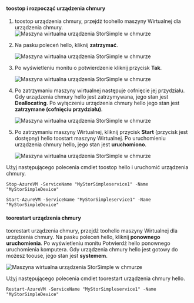 #### <a name="toostop-and-start-a-cloud-appliance"></a>toostop i rozpocząć urządzenia chmury

1. toostop urządzenia chmury, przejdź toohello maszyny Wirtualnej dla urządzenia chmury.
    ![Maszyna wirtualna urządzenia StorSimple w chmurze](./media/storsimple-8000-stop-restart-cloud-appliance/sca-stop-restart1.png)

2. Na pasku poleceń hello, kliknij **zatrzymać**.

    ![Maszyna wirtualna urządzenia StorSimple w chmurze](./media/storsimple-8000-stop-restart-cloud-appliance/sca-stop-restart2.png)

3. Po wyświetleniu monitu o potwierdzenie kliknij przycisk **Tak**.

    ![Maszyna wirtualna urządzenia StorSimple w chmurze](./media/storsimple-8000-stop-restart-cloud-appliance/sca-stop-restart3.png)

4. Po zatrzymaniu maszyny wirtualnej następuje cofnięcie jej przydziału. Gdy urządzenia chmury hello jest zatrzymywana, jego stan jest **Deallocating**. Po wyłączeniu urządzenia chmury hello jego stan jest **zatrzymane (cofnięciu przydziału)**.

    ![Maszyna wirtualna urządzenia StorSimple w chmurze](./media/storsimple-8000-stop-restart-cloud-appliance/sca-stop-restart4.png)

5. Po zatrzymaniu maszyny Wirtualnej, kliknij przycisk **Start** (przycisk jest dostępny) hello toostart maszyny Wirtualnej. Po uruchomieniu urządzenia chmury hello, jego stan jest **uruchomiono**.

    ![Maszyna wirtualna urządzenia StorSimple w chmurze](./media/storsimple-8000-stop-restart-cloud-appliance/sca-stop-restart5.png)

Użyj następującego polecenia cmdlet toostop hello i uruchomić urządzenia chmury.

`Stop-AzureVM -ServiceName "MyStorSimpleservice1" -Name "MyStorSimpleDevice"`

`Start-AzureVM -ServiceName "MyStorSimpleservice1" -Name "MyStorSimpleDevice"`

#### <a name="toorestart-a-cloud-appliance"></a>toorestart urządzenia chmury

toorestart urządzenia chmury, przejdź toohello maszyny Wirtualnej dla urządzenia chmury. Na pasku poleceń hello, kliknij **ponownego uruchomienia**. Po wyświetleniu monitu Potwierdź hello ponownego uruchomienia komputera. Gdy urządzenia chmury hello jest gotowy do możesz toouse, jego stan jest **systemem**.

![Maszyna wirtualna urządzenia StorSimple w chmurze](./media/storsimple-8000-stop-restart-cloud-appliance/sca-stop-restart6.png)

Użyj następującego polecenia cmdlet toorestart urządzenia chmury hello.

`Restart-AzureVM -ServiceName "MyStorSimpleservice1" -Name "MyStorSimpleDevice"`

